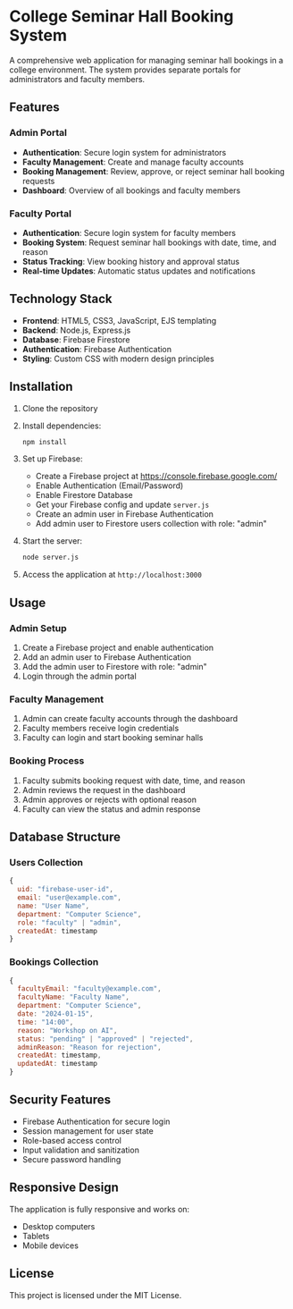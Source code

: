 # College Seminar Hall Booking System

A comprehensive web application for managing seminar hall bookings in a college environment. The system provides separate portals for administrators and faculty members.

## Features

### Admin Portal
- **Authentication**: Secure login system for administrators
- **Faculty Management**: Create and manage faculty accounts
- **Booking Management**: Review, approve, or reject seminar hall booking requests
- **Dashboard**: Overview of all bookings and faculty members

### Faculty Portal
- **Authentication**: Secure login system for faculty members
- **Booking System**: Request seminar hall bookings with date, time, and reason
- **Status Tracking**: View booking history and approval status
- **Real-time Updates**: Automatic status updates and notifications

## Technology Stack

- **Frontend**: HTML5, CSS3, JavaScript, EJS templating
- **Backend**: Node.js, Express.js
- **Database**: Firebase Firestore
- **Authentication**: Firebase Authentication
- **Styling**: Custom CSS with modern design principles

## Installation

1. Clone the repository
2. Install dependencies:
   ```bash
   npm install
   ```

3. Set up Firebase:
   - Create a Firebase project at https://console.firebase.google.com/
   - Enable Authentication (Email/Password)
   - Enable Firestore Database
   - Get your Firebase config and update `server.js`
   - Create an admin user in Firebase Authentication
   - Add admin user to Firestore users collection with role: "admin"

4. Start the server:
   ```bash
   node server.js
   ```

5. Access the application at `http://localhost:3000`

## Usage

### Admin Setup
1. Create a Firebase project and enable authentication
2. Add an admin user to Firebase Authentication
3. Add the admin user to Firestore with role: "admin"
4. Login through the admin portal

### Faculty Management
1. Admin can create faculty accounts through the dashboard
2. Faculty members receive login credentials
3. Faculty can login and start booking seminar halls

### Booking Process
1. Faculty submits booking request with date, time, and reason
2. Admin reviews the request in the dashboard
3. Admin approves or rejects with optional reason
4. Faculty can view the status and admin response

## Database Structure

### Users Collection
```javascript
{
  uid: "firebase-user-id",
  email: "user@example.com",
  name: "User Name",
  department: "Computer Science",
  role: "faculty" | "admin",
  createdAt: timestamp
}
```

### Bookings Collection
```javascript
{
  facultyEmail: "faculty@example.com",
  facultyName: "Faculty Name",
  department: "Computer Science",
  date: "2024-01-15",
  time: "14:00",
  reason: "Workshop on AI",
  status: "pending" | "approved" | "rejected",
  adminReason: "Reason for rejection",
  createdAt: timestamp,
  updatedAt: timestamp
}
```

## Security Features

- Firebase Authentication for secure login
- Session management for user state
- Role-based access control
- Input validation and sanitization
- Secure password handling

## Responsive Design

The application is fully responsive and works on:
- Desktop computers
- Tablets
- Mobile devices

## License

This project is licensed under the MIT License.